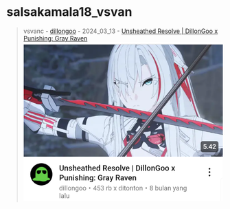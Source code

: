 # salsakamala18_vsvan
> vsvanc - [dillongoo](https://m.youtube.com/@dillongoo) - 2024_03_13 - [Unsheathed Resolve | DillonGoo x Punishing: Gray Raven](https://youtu.be/p0RSOJ7-bg8) <img src="media/p0RSOJ7-bg8/Screenshot_2024-11-23-12-45-43-79.png">
